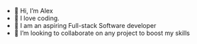 - 👋 Hi, I’m Alex
- 👀 I love coding.
- 🌱 I am an aspiring Full-stack Software developer
- 💞️ I’m looking to collaborate on any project to boost my skills

